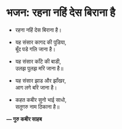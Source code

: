 # भजन: रहना नहिं देस बिराना है

- रहना नहिं देस बिराना है।

- यह संसार कागद की पुडिया,\
  बूँद पडे गलि जाना है।

- यह संसार काँटे की बाडी,\
  उलझ पुलझ मरि जाना है॥

- यह संसार झाड और झाँखर,\
  आग लगे बरि जाना है।

- कहत कबीर सुनो भाई साधो,\
  सतुगरु नाम ठिकाना है॥

**— गुरु कबीर साहब**
